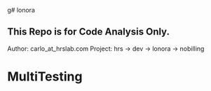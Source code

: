 g# lonora

## This Repo is for Code Analysis Only.

Author: carlo_at_hrslab.com
Project: hrs -> dev -> lonora -> nobilling

# MultiTesting
